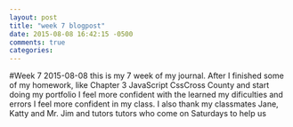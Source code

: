```yaml
---
layout: post
title: "week 7 blogpost"
date: 2015-08-08 16:42:15 -0500
comments: true
categories:
---
```

#Week 7
2015-08-08 this is my 7 week of my journal. After I finished some of my homework, like Chapter 3 JavaScript CssCross County and start doing my portfolio I feel more confident with the learned my dificulties and errors  I feel more confident in my class. I  also thank my classmates Jane, Katty and Mr. Jim and tutors tutors  who come on Saturdays to help us